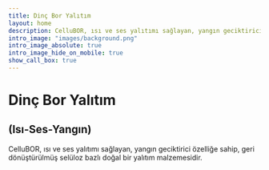 ```yaml
---
title: Dinç Bor Yalıtım
layout: home
description: CelluBOR, ısı ve ses yalıtımı sağlayan, yangın geciktirici özelliğe sahip, geri dönüştürülmüş selüloz bazlı doğal bir yalıtım malzemesidir.
intro_image: "images/background.png"
intro_image_absolute: true
intro_image_hide_on_mobile: true
show_call_box: true
---
```


# Dinç Bor Yalıtım
## (Isı-Ses-Yangın)

CelluBOR, ısı ve ses yalıtımı sağlayan, yangın geciktirici özelliğe sahip, geri dönüştürülmüş selüloz bazlı doğal bir yalıtım malzemesidir.